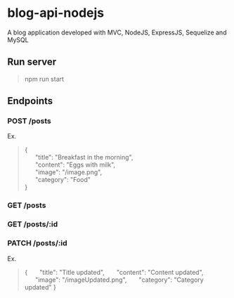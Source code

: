 # blog-api-nodejs
A blog application developed with MVC, NodeJS, ExpressJS, Sequelize and MySQL 

## Run server
> npm run start

## Endpoints  
### POST /posts
Ex.
> {  
>&nbsp;&nbsp;&nbsp;&nbsp;&nbsp;&nbsp;"title": "Breakfast in the morning",  
>&nbsp;&nbsp;&nbsp;&nbsp;&nbsp;&nbsp;"content": "Eggs with milk",  
>&nbsp;&nbsp;&nbsp;&nbsp;&nbsp;&nbsp;"image": "/image.png",  
>&nbsp;&nbsp;&nbsp;&nbsp;&nbsp;&nbsp;"category": "Food"  
> }
### GET /posts
### GET /posts/:id
### PATCH /posts/:id
Ex.
> {
>&nbsp;&nbsp;&nbsp;&nbsp;&nbsp;&nbsp;"title": "Title updated",
>&nbsp;&nbsp;&nbsp;&nbsp;&nbsp;&nbsp;"content": "Content updated",
>&nbsp;&nbsp;&nbsp;&nbsp;&nbsp;&nbsp;"image": "/imageUpdated.png",
>&nbsp;&nbsp;&nbsp;&nbsp;&nbsp;&nbsp;"category": "Category updated"
> }
